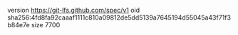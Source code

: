 version https://git-lfs.github.com/spec/v1
oid sha256:4fd8fa92caaaf1111c810a09812de5dd5139a7645194d55045a43f71f3b84e7e
size 7700
